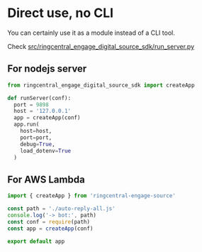 # Direct use, no CLI

You can certainly use it as a module instead of a CLI tool.

Check [src/ringcentral_engage_digital_source_sdk/run_server.py](../ringcentral_engage_digital_source_sdk/run_server.py)

## For nodejs server

```python
from ringcentral_engage_digital_source_sdk import createApp

def runServer(conf):
  port = 9898
  host = '127.0.0.1'
  app = createApp(conf)
  app.run(
    host=host,
    port=port,
    debug=True,
    load_dotenv=True
  )

```

## For AWS Lambda

```js
import { createApp } from 'ringcentral-engage-source'

const path = './auto-reply-all.js'
console.log('-> bot:', path)
const conf = require(path)
const app = createApp(conf)

export default app

```
